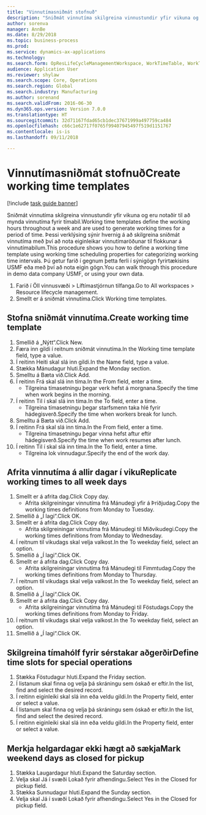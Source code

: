 ```yaml
--- 
title: "Vinnutímasniðmát stofnuð"
description: "Sniðmát vinnutíma skilgreina vinnustundir yfir vikuna og eru notaðir til að mynda vinnutíma fyrir tímabil."
author: sorenva
manager: AnnBe
ms.date: 8/29/2018
ms.topic: business-process
ms.prod: 
ms.service: dynamics-ax-applications
ms.technology: 
ms.search.form: OpResLifeCycleManagementWorkspace, WorkTimeTable, WorkTimeCopyDayDialog
audience: Application User
ms.reviewer: shylaw
ms.search.scope: Core, Operations
ms.search.region: Global
ms.search.industry: Manufacturing
ms.author: sorenand
ms.search.validFrom: 2016-06-30
ms.dyn365.ops.version: Version 7.0.0
ms.translationtype: HT
ms.sourcegitcommit: 32d71167fdad65cb1dec37671999a497759ca484
ms.openlocfilehash: c66c1e62717f0765f99407945497f519d1151767
ms.contentlocale: is-is
ms.lasthandoff: 09/11/2018

---
```

# <a name="create-working-time-templates"></a><span data-ttu-id="5c988-103">Vinnutímasniðmát stofnuð</span><span class="sxs-lookup"><span data-stu-id="5c988-103">Create working time templates</span></span>

[!include [task guide banner](../../includes/task-guide-banner.md)]

<span data-ttu-id="5c988-104">Sniðmát vinnutíma skilgreina vinnustundir yfir vikuna og eru notaðir til að mynda vinnutíma fyrir tímabil.</span><span class="sxs-lookup"><span data-stu-id="5c988-104">Working time templates define the working hours throughout a week and are used to generate working times for a period of time.</span></span> <span data-ttu-id="5c988-105">Þessi verklýsing sýnir hvernig á að skilgreina sniðmát vinnutíma með því að nota eiginleikar vinnutímaröðunar til flokkunar á vinnutímabilum.</span><span class="sxs-lookup"><span data-stu-id="5c988-105">This procedure shows you how to define a working time template using working time scheduling properties for categorizing working time intervals.</span></span> <span data-ttu-id="5c988-106">Þú getur farið í gegnum þetta ferli í sýnigögn fyrirtækisins USMF eða með því að nota eigin gögn.</span><span class="sxs-lookup"><span data-stu-id="5c988-106">You can walk through this procedure in demo data company USMF, or using your own data.</span></span>

1. <span data-ttu-id="5c988-107">Farið í Öll vinnusvæði > Líftímastjórnun tilfanga.</span><span class="sxs-lookup"><span data-stu-id="5c988-107">Go to All workspaces > Resource lifecycle management.</span></span>
2. <span data-ttu-id="5c988-108">Smellt er á sniðmát vinnutíma.</span><span class="sxs-lookup"><span data-stu-id="5c988-108">Click Working time templates.</span></span>

## <a name="create-working-time-template"></a><span data-ttu-id="5c988-109">Stofna sniðmát vinnutíma.</span><span class="sxs-lookup"><span data-stu-id="5c988-109">Create working time template</span></span>
1. <span data-ttu-id="5c988-110">Smellið á „Nýtt“.</span><span class="sxs-lookup"><span data-stu-id="5c988-110">Click New.</span></span>
2. <span data-ttu-id="5c988-111">Færa inn gildi í reitnum sniðmát vinnutíma.</span><span class="sxs-lookup"><span data-stu-id="5c988-111">In the Working time template field, type a value.</span></span>
3. <span data-ttu-id="5c988-112">Í reitinn Heiti skal slá inn gildi.</span><span class="sxs-lookup"><span data-stu-id="5c988-112">In the Name field, type a value.</span></span>
4. <span data-ttu-id="5c988-113">Stækka Mánudagur hluti.</span><span class="sxs-lookup"><span data-stu-id="5c988-113">Expand the Monday section.</span></span>
5. <span data-ttu-id="5c988-114">Smelltu á Bæta við.</span><span class="sxs-lookup"><span data-stu-id="5c988-114">Click Add.</span></span>
6. <span data-ttu-id="5c988-115">Í reitinn Frá skal slá inn tíma.</span><span class="sxs-lookup"><span data-stu-id="5c988-115">In the From field, enter a time.</span></span>
    * <span data-ttu-id="5c988-116">Tilgreina tímasetningu þegar verk hefst á morgnana.</span><span class="sxs-lookup"><span data-stu-id="5c988-116">Specify the time when work begins in the morning.</span></span>  
7. <span data-ttu-id="5c988-117">Í reitinn Til í skal slá inn tíma.</span><span class="sxs-lookup"><span data-stu-id="5c988-117">In the To field, enter a time.</span></span>
    * <span data-ttu-id="5c988-118">Tilgreina tímasetningu þegar starfsmenn taka hlé fyrir hádegisverð.</span><span class="sxs-lookup"><span data-stu-id="5c988-118">Specify the time when workers break for lunch.</span></span>  
8. <span data-ttu-id="5c988-119">Smelltu á Bæta við.</span><span class="sxs-lookup"><span data-stu-id="5c988-119">Click Add.</span></span>
9. <span data-ttu-id="5c988-120">Í reitinn Frá skal slá inn tíma.</span><span class="sxs-lookup"><span data-stu-id="5c988-120">In the From field, enter a time.</span></span>
    * <span data-ttu-id="5c988-121">Tilgreina tímasetningu þegar vinna hefst aftur eftir hádegisverð.</span><span class="sxs-lookup"><span data-stu-id="5c988-121">Specify the time when work resumes after lunch.</span></span>  
10. <span data-ttu-id="5c988-122">Í reitinn Til í skal slá inn tíma.</span><span class="sxs-lookup"><span data-stu-id="5c988-122">In the To field, enter a time.</span></span>
    * <span data-ttu-id="5c988-123">Tilgreina lok vinnudagur.</span><span class="sxs-lookup"><span data-stu-id="5c988-123">Specify the end of the work day.</span></span>  

## <a name="replicate-working-times-to-all-week-days"></a><span data-ttu-id="5c988-124">Afrita vinnutíma á allir dagar í viku</span><span class="sxs-lookup"><span data-stu-id="5c988-124">Replicate working times to all week days</span></span>
1. <span data-ttu-id="5c988-125">Smellt er á afrita dag.</span><span class="sxs-lookup"><span data-stu-id="5c988-125">Click Copy day.</span></span>
    * <span data-ttu-id="5c988-126">Afrita skilgreiningar vinnutíma frá Mánudegi yfir á Þriðjudag.</span><span class="sxs-lookup"><span data-stu-id="5c988-126">Copy the working times definitions from Monday to Tuesday.</span></span>  
2. <span data-ttu-id="5c988-127">Smellið á „Í lagi“.</span><span class="sxs-lookup"><span data-stu-id="5c988-127">Click OK.</span></span>
3. <span data-ttu-id="5c988-128">Smellt er á afrita dag.</span><span class="sxs-lookup"><span data-stu-id="5c988-128">Click Copy day.</span></span>
    * <span data-ttu-id="5c988-129">Afrita skilgreiningar vinnutíma frá Mánudegi til Miðvikudegi.</span><span class="sxs-lookup"><span data-stu-id="5c988-129">Copy the working times definitions from Monday to Wednesday.</span></span>  
4. <span data-ttu-id="5c988-130">Í reitnum til vikudags skal velja valkost.</span><span class="sxs-lookup"><span data-stu-id="5c988-130">In the To weekday field, select an option.</span></span>
5. <span data-ttu-id="5c988-131">Smellið á „Í lagi“.</span><span class="sxs-lookup"><span data-stu-id="5c988-131">Click OK.</span></span>
6. <span data-ttu-id="5c988-132">Smellt er á afrita dag.</span><span class="sxs-lookup"><span data-stu-id="5c988-132">Click Copy day.</span></span>
    * <span data-ttu-id="5c988-133">Afrita skilgreiningar vinnutíma frá Mánudegi til Fimmtudag.</span><span class="sxs-lookup"><span data-stu-id="5c988-133">Copy the working times definitions from Monday to Thursday.</span></span>  
7. <span data-ttu-id="5c988-134">Í reitnum til vikudags skal velja valkost.</span><span class="sxs-lookup"><span data-stu-id="5c988-134">In the To weekday field, select an option.</span></span>
8. <span data-ttu-id="5c988-135">Smellið á „Í lagi“.</span><span class="sxs-lookup"><span data-stu-id="5c988-135">Click OK.</span></span>
9. <span data-ttu-id="5c988-136">Smellt er á afrita dag.</span><span class="sxs-lookup"><span data-stu-id="5c988-136">Click Copy day.</span></span>
    * <span data-ttu-id="5c988-137">Afrita skilgreiningar vinnutíma frá Mánudegi til Föstudags.</span><span class="sxs-lookup"><span data-stu-id="5c988-137">Copy the working times definitions from Monday to Friday.</span></span>  
10. <span data-ttu-id="5c988-138">Í reitnum til vikudags skal velja valkost.</span><span class="sxs-lookup"><span data-stu-id="5c988-138">In the To weekday field, select an option.</span></span>
11. <span data-ttu-id="5c988-139">Smellið á „Í lagi“.</span><span class="sxs-lookup"><span data-stu-id="5c988-139">Click OK.</span></span>

## <a name="define-time-slots-for-special-operations"></a><span data-ttu-id="5c988-140">Skilgreina tímahólf fyrir sérstakar aðgerðir</span><span class="sxs-lookup"><span data-stu-id="5c988-140">Define time slots for special operations</span></span>
1. <span data-ttu-id="5c988-141">Stækka Föstudagur hluti.</span><span class="sxs-lookup"><span data-stu-id="5c988-141">Expand the Friday section.</span></span>
2. <span data-ttu-id="5c988-142">Í listanum skal finna og velja þá skráningu sem óskað er eftir.</span><span class="sxs-lookup"><span data-stu-id="5c988-142">In the list, find and select the desired record.</span></span>
3. <span data-ttu-id="5c988-143">Í reitinn eiginleiki skal slá inn eða veldu gildi.</span><span class="sxs-lookup"><span data-stu-id="5c988-143">In the Property field, enter or select a value.</span></span>
4. <span data-ttu-id="5c988-144">Í listanum skal finna og velja þá skráningu sem óskað er eftir.</span><span class="sxs-lookup"><span data-stu-id="5c988-144">In the list, find and select the desired record.</span></span>
5. <span data-ttu-id="5c988-145">Í reitinn eiginleiki skal slá inn eða veldu gildi.</span><span class="sxs-lookup"><span data-stu-id="5c988-145">In the Property field, enter or select a value.</span></span>

## <a name="mark-weekend-days-as-closed-for-pickup"></a><span data-ttu-id="5c988-146">Merkja helgardagar ekki hægt að sækja</span><span class="sxs-lookup"><span data-stu-id="5c988-146">Mark weekend days as closed for pickup</span></span>
1. <span data-ttu-id="5c988-147">Stækka Laugardagur hluti.</span><span class="sxs-lookup"><span data-stu-id="5c988-147">Expand the Saturday section.</span></span>
2. <span data-ttu-id="5c988-148">Velja skal Já í svæði Lokað fyrir afhendingu.</span><span class="sxs-lookup"><span data-stu-id="5c988-148">Select Yes in the Closed for pickup field.</span></span>
3. <span data-ttu-id="5c988-149">Stækka Sunnudagur hluti.</span><span class="sxs-lookup"><span data-stu-id="5c988-149">Expand the Sunday section.</span></span>
4. <span data-ttu-id="5c988-150">Velja skal Já í svæði Lokað fyrir afhendingu.</span><span class="sxs-lookup"><span data-stu-id="5c988-150">Select Yes in the Closed for pickup field.</span></span>


